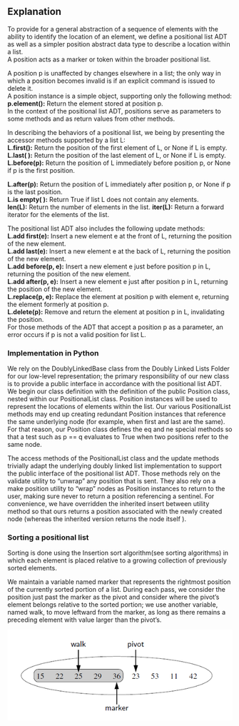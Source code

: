 ## Explanation

To provide for a general abstraction of a sequence of elements with the ability to
identify the location of an element, we define a positional list ADT as well as a
simpler position abstract data type to describe a location within a list. 
<br> A position acts as a marker or token within the broader positional list.

A position p is unaffected by changes elsewhere in a list; the only way in which a position becomes
invalid is if an explicit command is issued to delete it. <br>
A position instance is a simple object, supporting only the following method:
**p.element():** Return the element stored at position p. <br>
In the context of the positional list ADT, positions serve as parameters to some
methods and as return values from other methods. 

In describing the behaviors of a positional list, we being by presenting 
the accessor methods supported by a list L:<br>
**L.first():** Return the position of the first element of L, 
or None if L is empty.<br>
**L.last( ):** Return the position of the last element of L,
or None if L is empty.<br>
**L.before(p):** Return the position of L immediately before position p, or None
if p is the first position.

**L.after(p):** Return the position of L immediately after position p, or None if
p is the last position.<br>
**L.is empty( ):** Return True if list L does not contain any
elements.<br>
**len(L):** Return the number of elements in the list.
**iter(L):** Return a forward iterator for the elements of
the list. <br>

The positional list ADT also includes the following update methods:<br>
**L.add first(e):** Insert a new element e at the front of L,
returning the position
of the new element.<br>
**L.add last(e):** Insert a new element e at the back of L, returning the position
of the new element.<br>
**L.add before(p, e):** Insert a new element e just before position p in L, returning
the position of the new element.<br>
**L.add after(p, e):** Insert a new element e just after position p in L, returning
the position of the new element.<br>
**L.replace(p, e):** Replace the element at position p with element e, returning
the element formerly at position p.<br>
**L.delete(p):** Remove and return the element at position p in L, invalidating
the position.<br>
For those methods of the ADT that accept a position p as a parameter, an error
occurs if p is not a valid position for list L.


### Implementation in Python
We rely on the DoublyLinkedBase class from the Doubly Linked Lists Folder for our low-level
representation; the primary responsibility of our new class is to provide a public
interface in accordance with the positional list ADT. We begin our class definition
with the definition of the public Position class, nested within
our PositionalList class. Position instances will be used to represent the locations
of elements within the list. Our various PositionalList methods may end up creating
redundant Position instances that reference the same underlying node (for example,
when first and last are the same). For that reason, our Position class defines the
eq and ne special methods so that a test such as p == q evaluates to
True when two positions refer to the same node.

The access methods of the PositionalList class  and the update methods trivially adapt the underlying doubly linked list implementation to support the public
interface of the positional list ADT. Those methods rely on the validate utility
to “unwrap” any position that is sent. They also rely on a make position utility
to “wrap” nodes as Position instances to return to the user, making sure never to
return a position referencing a sentinel. For convenience, we have overridden the
inherited insert between utility method so that ours returns a position associated
with the newly created node (whereas the inherited version returns the node itself ).


### Sorting a positional list
Sorting is done using the Insertion sort algorithm(see sorting algorithms)
in which each element is placed relative to a growing collection 
of previously sorted elements.

We maintain a variable named marker that represents the rightmost position of
the currently sorted portion of a list. During each pass, we consider the position just
past the marker as the pivot and consider where the pivot’s element belongs relative
to the sorted portion; we use another variable, named walk, to move leftward from
the marker, as long as there remains a preceding element with value larger than the
pivot’s.<br>

![Positonal List Sort using insertion sort](PostionalListSort.PNG)
